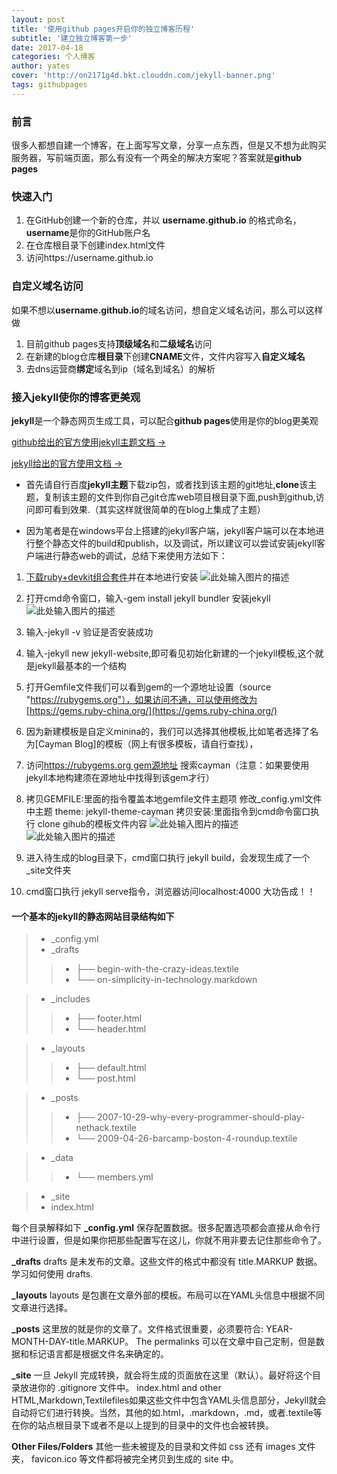 ```yaml
---
layout: post
title: '使用github pages开启你的独立博客历程'
subtitle: '建立独立博客第一步'
date: 2017-04-18
categories: 个人博客
author: yates
cover: 'http://on2171g4d.bkt.clouddn.com/jekyll-banner.png'
tags: githubpages
---
```



### 前言
很多人都想自建一个博客，在上面写写文章，分享一点东西，但是又不想为此购买服务器，写前端页面，那么有没有一个两全的解决方案呢？答案就是**github pages**

### 快速入门
1. 在GitHub创建一个新的仓库，并以 **username.github.io** 的格式命名，**username**是你的GitHub账户名
2. 在仓库根目录下创建index.html文件
3. 访问https://username.github.io

### 自定义域名访问
如果不想以**username.github.io**的域名访问，想自定义域名访问，那么可以这样做
1. 目前github pages支持**顶级域名**和**二级域名**访问
2. 在新建的blog仓库**根目录**下创建**CNAME**文件，文件内容写入**自定义域名**
3. 去dns运营商**绑定**域名到ip（域名到域名）的解析

### 接入**jekyll**使你的博客更美观
**jekyll**是一个静态网页生成工具，可以配合**github pages**使用是你的blog更美观

[github给出的官方使用jekyll主题文档 →](https://help.github.com/articles/about-jekyll-themes-on-github/)

[jekyll给出的官方使用文档 →](https://jekyllrb.com/docs/home/)

- 首先请自行百度**jekyll主题**下载zip包，或者找到该主题的git地址,**clone**该主题，复制该主题的文件到你自己git仓库web项目根目录下面,push到github,访问即可看到效果.（其实这样就很简单的在blog上集成了主题）

* 因为笔者是在windows平台上搭建的jekyll客户端，jekyll客户端可以在本地进行整个静态文件的build和publish，以及调试，所以建议可以尝试安装jekyll客户端进行静态web的调试，总结下来使用方法如下：
1. [下载ruby+devkit组合套件](https://rubyinstaller.org/downloads/)并在本地进行安装
![此处输入图片的描述](http://pev96mxgw.bkt.clouddn.com/img/2017-04-18-hello-github-pages/1.png)

2. 打开cmd命令窗口，输入-gem install jekyll bundler 安装jekyll
![此处输入图片的描述](http://pev96mxgw.bkt.clouddn.com/img/2017-04-18-hello-github-pages/2.png)

3. 输入-jekyll -v 验证是否安装成功

4. 输入-jekyll new jekyll-website,即可看见初始化新建的一个jekyll模板,这个就是jekyll最基本的一个结构

5. 打开Gemfile文件我们可以看到gem的一个源地址设置（source "https://rubygems.org"），如果访问不通，可以使用修改为[https://gems.ruby-china.org/](https://gems.ruby-china.org/)

6. 因为新建模板是自定义minina的，我们可以选择其他模板,比如笔者选择了名为[Cayman Blog]的模板（网上有很多模板，请自行查找），

7. 访问[https://rubygems.org gem源地址](https://rubygems.org) 搜索cayman（注意：如果要使用jekyll本地构建须在源地址中找得到该gem才行）

8. 拷贝GEMFILE:里面的指令覆盖本地gemfile文件主题项 修改_config.yml文件中主题 theme: jekyll-theme-cayman   拷贝安装:里面指令到cmd命令窗口执行 clone gihub的模板文件内容
![此处输入图片的描述](http://pev96mxgw.bkt.clouddn.com/img/2017-04-18-hello-github-pages/3.png)
![此处输入图片的描述](http://pev96mxgw.bkt.clouddn.com/img/2017-04-18-hello-github-pages/4.png)

9. 进入待生成的blog目录下，cmd窗口执行 jekyll build，会发现生成了一个_site文件夹

10. cmd窗口执行 jekyll serve指令，浏览器访问localhost:4000  大功告成！！


#### 一个基本的jekyll的静态网站目录结构如下

>* _config.yml
>* _drafts
>>* ├── begin-with-the-crazy-ideas.textile
>>* └── on-simplicity-in-technology.markdown

>* _includes
>>* ├── footer.html
>>* └── header.html

>* _layouts
>>* ├── default.html
>>* └── post.html

>* _posts
>>* ├── 2007-10-29-why-every-programmer-should-play-nethack.textile
>>* └── 2009-04-26-barcamp-boston-4-roundup.textile

>* _data
>>* └── members.yml

>* _site
>* index.html

每个目录解释如下
**_config.yml**
保存配置数据。很多配置选项都会直接从命令行中进行设置，但是如果你把那些配置写在这儿，你就不用非要去记住那些命令了。

**_drafts**
drafts 是未发布的文章。这些文件的格式中都没有 title.MARKUP 数据。学习如何使用 drafts.

**_layouts**
layouts 是包裹在文章外部的模板。布局可以在YAML头信息中根据不同文章进行选择。

**_posts**
这里放的就是你的文章了。文件格式很重要，必须要符合: YEAR-MONTH-DAY-title.MARKUP。 The permalinks 可以在文章中自己定制，但是数据和标记语言都是根据文件名来确定的。

**_site**
一旦 Jekyll 完成转换，就会将生成的页面放在这里（默认）。最好将这个目录放进你的 .gitignore 文件中。
index.html and other HTML,Markdown,Textilefiles如果这些文件中包含YAML头信息部分，Jekyll就会自动将它们进行转换。当然，其他的如.html，.markdown，.md，或者.textile等在你的站点根目录下或者不是以上提到的目录中的文件也会被转换。

**Other Files/Folders**
其他一些未被提及的目录和文件如  css 还有 images 文件夹， favicon.ico 等文件都将被完全拷贝到生成的 site 中。